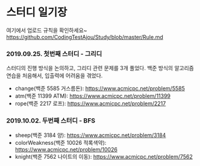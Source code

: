 # 스터디 일기장

여기에서 업로드 규칙을 확인하세요~ 
https://github.com/CodingTestAjou/Study/blob/master/Rule.md

### 2019.09.25. 첫번째 스터디 - 그리디
스터디의 진행 방식을 논의하고, 그리디 관련 문제를 3개 풀었다.
백준 방식의 알고리즘 연습을 처음해서, 입출력에 어려움을 겪었다.

- change(백준 5585 거스름돈): https://www.acmicpc.net/problem/5585
- atm(백준 11399 ATM): https://www.acmicpc.net/problem/11399
- rope(백준 2217 로프): https://www.acmicpc.net/problem/2217

### 2019.10.02. 두번째 스터디 - BFS

- sheep(백준 3184 양): https://www.acmicpc.net/problem/3184
- colorWeakness(백준 10026 적록색약): https://www.acmicpc.net/problem/10026
- knight(백준 7562 나이트의 이동): https://www.acmicpc.net/problem/7562
